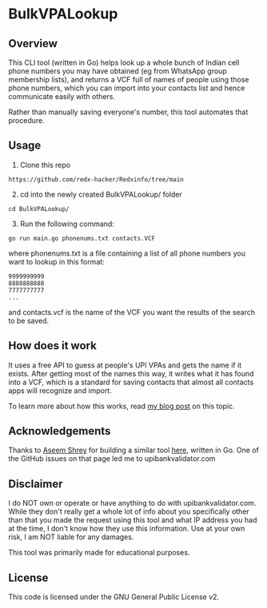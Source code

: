 # BulkVPALookup

## Overview

This CLI tool (written in Go) helps look up a whole bunch of Indian cell phone numbers you may have obtained (eg from WhatsApp group membership lists), and returns a VCF full of names of people using those phone numbers, which you can import into your contacts list and hence communicate easily with others.

Rather than manually saving everyone's number, this tool automates that procedure.

## Usage

1. Clone this repo

```
https://github.com/redx-hacker/Redxinfo/tree/main
```

2. cd into the newly created BulkVPALookup/ folder

```
cd BulkVPALookup/
```

3. Run the following command: 

```
go run main.go phonenums.txt contacts.VCF
```

where phonenums.txt is a file containing a list of all phone numbers you want to lookup in this format: 

```
9999999999
8888888888
7777777777
...
```

and contacts.vcf is the name of the VCF you want the results of the search to be saved.

## How does it work

It uses a free API to guess at people's UPI VPAs and gets the name if it exists. After getting most of the names this way, it writes what it has found into a VCF, which is a standard for saving contacts that almost all contacts apps will recognize and import.

To learn more about how this works, read [my blog post](https://gotlou.srht.site/phone-num-lookup.html) on this topic.

## Acknowledgements

Thanks to [Aseem Shrey](https://aseemshrey.in/) for building a similar tool [here](https://github.com/LuD1161/upi-recon-cli), written in Go. One of the GitHub issues on that page led me to upibankvalidator.com

## Disclaimer

I do NOT own or operate or have anything to do with upibankvalidator.com. While they don't really get a whole lot of info about you specifically other than that you made the request using this tool and what IP address you had at the time, I don't know how they use this information. Use at your own risk, I am NOT liable for any damages.

This tool was primarily made for educational purposes.

## License

This code is licensed under the GNU General Public License v2.
